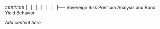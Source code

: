 ####### |   |   |   |   |   |   ├── Sovereign Risk Premium Analysis and Bond Yield Behavior

*Add content here*